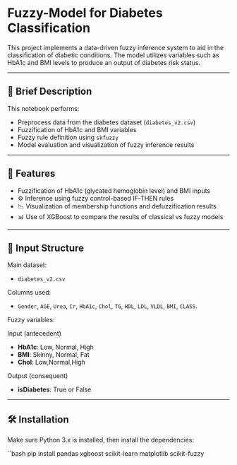 # Fuzzy-Model for Diabetes Classification

This project implements a data-driven fuzzy inference system to aid in the classification of diabetic conditions. The model utilizes variables such as HbA1c and BMI levels to produce an output of diabetes risk status.

---

## 📌 Brief Description

This notebook performs:

- Preprocess data from the diabetes dataset (`diabetes_v2.csv`)
- Fuzzification of HbA1c and BMI variables
- Fuzzy rule definition using `skfuzzy`
- Model evaluation and visualization of fuzzy inference results

---

## 🔧 Features

- Fuzzification of HbA1c (glycated hemoglobin level) and BMI inputs
- ⚙️ Inference using fuzzy control-based IF-THEN rules
- 📉 Visualization of membership functions and defuzzification results
- 📊 Use of XGBoost to compare the results of classical vs fuzzy models

---

## 📂 Input Structure

Main dataset:
- `diabetes_v2.csv`

Columns used:
- `Gender`, `AGE`, `Urea`, `Cr`, `HbA1c`, `Chol`, `TG`, `HDL`, `LDL`, `VLDL`, `BMI`, `CLASS`.

Fuzzy variables:

Input (antecedent)
- **HbA1c**: Low, Normal, High  
- **BMI**: Skinny, Normal, Fat
- **Chol**: Low,Normal,High

Output (consequent)
- **isDiabetes**: True or False
---

## 🛠 Installation

Make sure Python 3.x is installed, then install the dependencies:

``bash
pip install pandas xgboost scikit-learn matplotlib scikit-fuzzy
